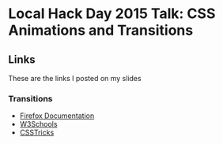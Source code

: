 # Local Hack Day 2015 Talk: CSS Animations and Transitions
## Links
These are the links I posted on my slides
### Transitions
- [Firefox Documentation](https://developer.mozilla.org/en-US/docs/Web/CSS/CSS_Transitions/Using_CSS_transitions)
- [W3Schools](http://www.w3schools.com/cssref/css3_pr_transition-timing-function.asp)
- [CSSTricks](https://css-tricks.com/almanac/properties/t/transition/)


